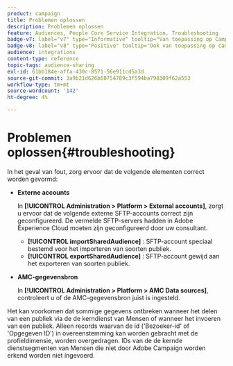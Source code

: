 ```yaml
---
product: campaign
title: Problemen oplossen
description: Problemen oplossen
feature: Audiences, People Core Service Integration, Troubleshooting
badge-v7: label="v7" type="Informative" tooltip="Van toepassing op Campaign Classic v7"
badge-v8: label="v8" type="Positive" tooltip="Ook van toepassing op campagne v8"
audience: integrations
content-type: reference
topic-tags: audience-sharing
exl-id: 61bb184e-affa-430c-8571-56e911cd5a3d
source-git-commit: 3a9b21d626b60754789c3f594ba798309f62a553
workflow-type: tm+mt
source-wordcount: '142'
ht-degree: 4%

---
```


# Problemen oplossen{#troubleshooting}



In het geval van fout, zorg ervoor dat de volgende elementen correct worden gevormd:

* **Externe accounts**

  In **[!UICONTROL Administration > Platform > External accounts]**, zorgt u ervoor dat de volgende externe SFTP-accounts correct zijn geconfigureerd. De vermelde SFTP-servers hadden in Adobe Experience Cloud moeten zijn geconfigureerd door uw consultant.

   * **[!UICONTROL importSharedAudience]** : SFTP-account speciaal bestemd voor het importeren van soorten publiek.
   * **[!UICONTROL exportSharedAudience]** : SFTP-account gewijd aan het exporteren van soorten publiek.

* **AMC-gegevensbron**

  In **[!UICONTROL Administration > Platform > AMC Data sources]**, controleert u of de AMC-gegevensbron juist is ingesteld.

Het kan voorkomen dat sommige gegevens ontbreken wanneer het delen van een publiek via de de kerndienst van Mensen of wanneer het invoeren van een publiek. Alleen records waarvan de id (&#39;Bezoeker-id&#39; of &#39;Opgegeven ID&#39;) in overeenstemming kan worden gebracht met de profieldimensie, worden overgedragen. IDs van de de kernde dienstsegmenten van Mensen die niet door Adobe Campaign worden erkend worden niet ingevoerd.
